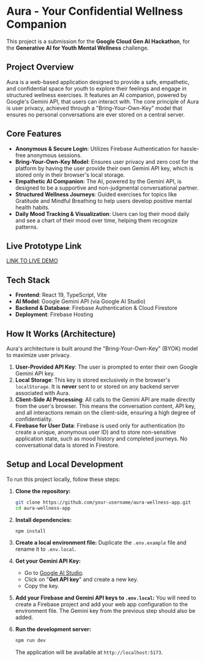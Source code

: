 # Aura - Your Confidential Wellness Companion

This project is a submission for the **Google Cloud Gen AI Hackathon**, for the **Generative AI for Youth Mental Wellness** challenge.

## Project Overview

Aura is a web-based application designed to provide a safe, empathetic, and confidential space for youth to explore their feelings and engage in structured wellness exercises. It features an AI companion, powered by Google's Gemini API, that users can interact with. The core principle of Aura is user privacy, achieved through a "Bring-Your-Own-Key" model that ensures no personal conversations are ever stored on a central server.

## Core Features

*   **Anonymous & Secure Login**: Utilizes Firebase Authentication for hassle-free anonymous sessions.
*   **Bring-Your-Own-Key Model**: Ensures user privacy and zero cost for the platform by having the user provide their own Gemini API key, which is stored only in their browser's local storage.
*   **Empathetic AI Companion**: The AI, powered by the Gemini API, is designed to be a supportive and non-judgmental conversational partner.
*   **Structured Wellness Journeys**: Guided exercises for topics like Gratitude and Mindful Breathing to help users develop positive mental health habits.
*   **Daily Mood Tracking & Visualization**: Users can log their mood daily and see a chart of their mood over time, helping them recognize patterns.

## Live Prototype Link

[LINK TO LIVE DEMO](https://...)

## Tech Stack

*   **Frontend**: React 19, TypeScript, Vite
*   **AI Model**: Google Gemini API (via Google AI Studio)
*   **Backend & Database**: Firebase Authentication & Cloud Firestore
*   **Deployment**: Firebase Hosting

## How It Works (Architecture)

Aura's architecture is built around the "Bring-Your-Own-Key" (BYOK) model to maximize user privacy.

1.  **User-Provided API Key**: The user is prompted to enter their own Google Gemini API key.
2.  **Local Storage**: This key is stored exclusively in the browser's `localStorage`. It is **never** sent to or stored on any backend server associated with Aura.
3.  **Client-Side AI Processing**: All calls to the Gemini API are made directly from the user's browser. This means the conversation content, API key, and all interactions remain on the client-side, ensuring a high degree of confidentiality.
4.  **Firebase for User Data**: Firebase is used only for authentication (to create a unique, anonymous user ID) and to store non-sensitive application state, such as mood history and completed journeys. No conversational data is stored in Firestore.

## Setup and Local Development

To run this project locally, follow these steps:

1.  **Clone the repository:**
    ```bash
    git clone https://github.com/your-username/aura-wellness-app.git
    cd aura-wellness-app
    ```

2.  **Install dependencies:**
    ```bash
    npm install
    ```

3.  **Create a local environment file:**
    Duplicate the `.env.example` file and rename it to `.env.local`.

4.  **Get your Gemini API Key:**
    - Go to [Google AI Studio](https://aistudio.google.com/).
    - Click on "**Get API key**" and create a new key.
    - Copy the key.

5.  **Add your Firebase and Gemini API keys to `.env.local`:**
    You will need to create a Firebase project and add your web app configuration to the environment file. The Gemini key from the previous step should also be added.

6.  **Run the development server:**
    ```bash
    npm run dev
    ```
    The application will be available at `http://localhost:5173`.
